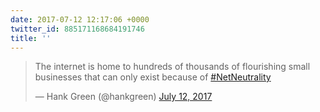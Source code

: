 ```yaml
---
date: 2017-07-12 12:17:06 +0000
twitter_id: 885171168684191746
title: ''
---
```


<blockquote class="twitter-tweet"><p lang="en" dir="ltr">The internet is home to hundreds of thousands of flourishing small businesses that can only exist because of <a href="https://twitter.com/hashtag/NetNeutrality?src=hash&amp;ref_src=twsrc%5Etfw">#NetNeutrality</a></p>&mdash; Hank Green (@hankgreen) <a href="https://twitter.com/hankgreen/status/885154188786794497?ref_src=twsrc%5Etfw">July 12, 2017</a></blockquote>
<script async src="https://platform.twitter.com/widgets.js" charset="utf-8"></script>
